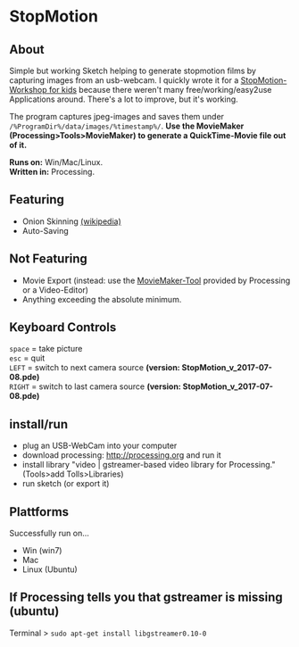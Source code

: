# StopMotion
## About
Simple but working Sketch helping to generate stopmotion films by capturing images from an usb-webcam. I quickly wrote it for a [StopMotion-Workshop for kids](http://kinderunikunst2017.tommachtalles.net/) because there weren't many free/working/easy2use Applications around. There's a lot to improve, but it's working.    

The program captures jpeg-images and saves them under `/%ProgramDir%/data/images/%timestamp%/`.
**Use the MovieMaker (Processing>Tools>MovieMaker) to generate a QuickTime-Movie file out of it.**  

**Runs on:** Win/Mac/Linux.  
**Written in:** Processing.  

## Featuring
+ Onion Skinning [(wikipedia)](https://en.wikipedia.org/wiki/Onion_skinning)
+ Auto-Saving

## Not Featuring
+ Movie Export (instead: use the [MovieMaker-Tool](https://youtu.be/ud1WQgQzFWU?t=2m8s) provided by Processing or a Video-Editor)
+ Anything exceeding the absolute minimum.

## Keyboard Controls
`space` = take picture   
`esc` = quit  
`LEFT` = switch to next camera source **(version: StopMotion_v_2017-07-08.pde)**  
`RIGHT` = switch to last camera source **(version: StopMotion_v_2017-07-08.pde)**  

## install/run
+ plug an USB-WebCam into your computer
+ download processing: http://processing.org and run it
+ install library "video | gstreamer-based video library for Processing." (Tools>add Tolls>Libraries)
+ run sketch (or export it)

## Plattforms
Successfully run on...
+ Win (win7)
+ Mac
+ Linux (Ubuntu)

## If Processing tells you that gstreamer is missing (ubuntu)
Terminal > `sudo apt-get install libgstreamer0.10-0`
